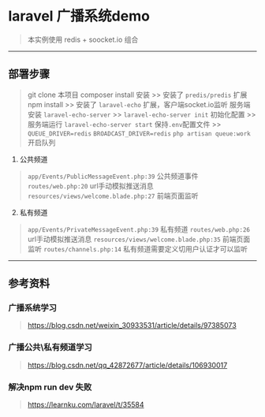 # laravel 广播系统demo
> 本实例使用 redis + soocket.io 组合

---

## 部署步骤
> git clone 本项目
> composer install 安装
    >> 安装了 `predis/predis` 扩展
> npm install
    >> 安装了 `laravel-echo` 扩展，客户端socket.io监听
>  服务端安装 `laravel-echo-server`
    >> `laravel-echo-server init` 初始化配置
    >> 服务端运行 `laravel-echo-server start`
> 保持`.env`配置文件
    >> `QUEUE_DRIVER=redis`  `BROADCAST_DRIVER=redis`
> `php artisan queue:work` 开启队列


1. 公共频道
> `app/Events/PublicMessageEvent.php:39` 公共频道事件
> `routes/web.php:20` url手动模拟推送消息
> `resources/views/welcome.blade.php:27` 前端页面监听
           

2. 私有频道
> `app/Events/PrivateMessageEvent.php:39` 私有频道
> `routes/web.php:26` url手动模拟推送消息
> `resources/views/welcome.blade.php:35` 前端页面监听
> `routes/channels.php:14` 私有频道需要定义切用户认证才可以监听
       
---
    
## 参考资料

### 广播系统学习
> https://blog.csdn.net/weixin_30933531/article/details/97385073
### 广播公共\私有频道学习
> https://blog.csdn.net/qq_42872677/article/details/106930017
### 解决npm run dev 失败
> https://learnku.com/laravel/t/35584